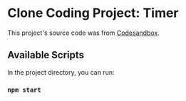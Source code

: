 # Clone Coding Project: Timer

This project's source code was from [Codesandbox](https://codesandbox.io/s/pomodoro-timer-z1qde).

## Available Scripts

In the project directory, you can run:

### `npm start`
